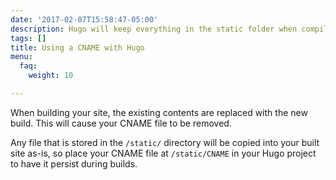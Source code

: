 ```yaml
---
date: '2017-02-07T15:58:47-05:00'
description: Hugo will keep everything in the static folder when compiling your site
tags: []
title: Using a CNAME with Hugo
menu:
  faq:
    weight: 10

---
```

When building your site, the existing contents are replaced with the new build. This will cause your CNAME file to be removed.

Any file that is stored in the `/static/` directory will be copied into your built site as-is, so place your CNAME file at `/static/CNAME` in your Hugo project to have it persist during builds.
